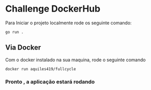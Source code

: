 # Challenge DockerHub

Para Iniciar o projeto localmente rode os seguinte comando:

```
go run .
```

## Via Docker

Com o docker instalado na sua maquina, rode o seguinte comando

```
docker run aquiles419/fullcycle
```
### Pronto , a aplicação estará rodando
